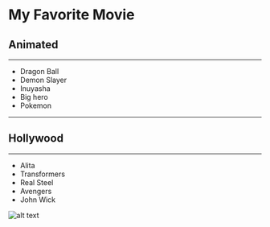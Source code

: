 # My Favorite Movie
## Animated
- - -
- Dragon Ball
- Demon Slayer
- Inuyasha
- Big hero
- Pokemon

- - -
## Hollywood
- - -
- Alita
- Transformers
- Real Steel
- Avengers
- John Wick

![alt text](http://picsum.photos/200/200)

